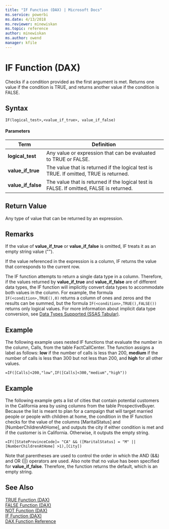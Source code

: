 ```yaml
---
title: "IF Function (DAX) | Microsoft Docs"
ms.service: powerbi
ms.date: 4/13/2018
ms.reviewer: minewiskan
ms.topic: reference
author: minewiskan
ms.author: owend
manager: kfile
---
```

# IF Function (DAX)
Checks if a condition provided as the first argument is met. Returns one value if the condition is TRUE, and returns another value if the condition is FALSE.  
  
## Syntax  
  
```  
IF(logical_test>,<value_if_true>, value_if_false)  
```  
  
#### Parameters  
  
|Term|Definition|  
|--------|--------------|  
|**logical_test**|Any value or expression that can be evaluated to TRUE or FALSE.|  
|**value_if_true**|The value that is returned if the logical test is TRUE. If omitted, TRUE is returned.|  
|**value_if_false**|The value that is returned if the logical test is FALSE. If omitted, FALSE is returned.|  
  
## Return Value  
Any type of value that can be returned by an expression.  
  
## Remarks  
If the value of **value_if_true** or **value_if_false** is omitted, IF treats it as an empty string value ("").  
  
If the value referenced in the expression is a column, IF returns the value that corresponds to the current row.  
  
The IF function attempts to return a single data type in a column. Therefore, if the values returned by **value_if_true** and **value_if_false** are of different data types, the IF function will implicitly convert data types to accommodate both values in the column. For example, the formula `IF(<condition>,TRUE(),0)` returns a column of ones and zeros and the results can be summed, but the formula `IF(<condition>,TRUE(),FALSE())` returns only logical values. For more information about implicit data type conversion, see [Data Types Supported (SSAS Tabular)](http://msdn.microsoft.com/en-us/92993f7b-7243-4aec-906d-0b0379798242).  
  
## Example  
The following example uses nested IF functions that evaluate the number in the column, Calls, from the table FactCallCenter. The function assigns a label as follows: **low** if the number of calls is less than 200, **medium** if the number of calls is less than 300 but not less than 200, and **high** for all other values.  
  
```  
=IF([Calls]<200,"low",IF([Calls]<300,"medium","high"))  
```  
  
## Example  
The following example gets a list of cities that contain potential customers in the California area by using columns from the table ProspectiveBuyer. Because the list is meant to plan for a campaign that will target married people or people with children at home, the condition in the IF function checks for the value of the columns [MaritalStatus] and [NumberChildrenAtHome], and outputs the city if either condition is met and if the customer is in California. Otherwise, it outputs the empty string.  
  
```  
=IF([StateProvinceCode]= "CA" && ([MaritalStatus] = "M" || [NumberChildrenAtHome] >1),[City])  
```  
Note that parentheses are used to control the order in which the AND (&amp;&amp;) and OR (||) operators are used. Also note that no value has been specified for **value_if_false**. Therefore, the function returns the default, which is an empty string.  
  
## See Also  
[TRUE Function &#40;DAX&#41;](true-function-dax.md)  
[FALSE Function &#40;DAX&#41;](false-function-dax.md)  
[NOT Function &#40;DAX&#41;](not-function-dax.md)  
[IF Function &#40;DAX&#41;](if-function-dax.md)  
[DAX Function Reference](dax-function-reference.md)  
  

